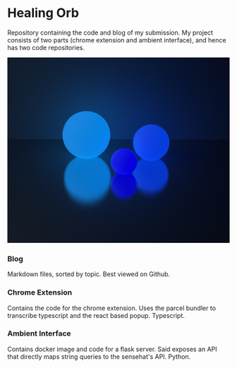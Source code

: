 # Healing Orb
Repository containing the code and blog of my submission. My project consists of two parts (chrome extension and ambient interface), and hence has two code repositories.

![Image](banner.jpg)

### Blog
Markdown files, sorted by topic. Best viewed on Github.

### Chrome Extension
Contains the code for the chrome extension. Uses the parcel bundler to transcribe typescript and the react based popup. Typescript.

### Ambient Interface
Contains docker image and code for a flask server. Said exposes an API that directly maps string queries to the sensehat's API. Python.
